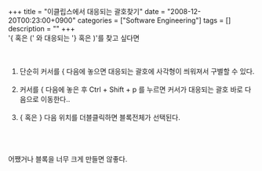 +++
title = "이클립스에서 대응되는 괄호찾기"
date = "2008-12-20T00:23:00+0900"
categories = ["Software Engineering"]
tags = []
description = ""
+++
<span class="copyright_entry" style="display:block;" title="이클립스에서 대응되는 괄호찾기@@**@@http://shed.egloos.com/1850125"></span>'{ 혹은 (' 와 대응되는 '} 혹은 )'를 찾고 싶다면
<br>
<br>
<ol>
 <br>
 <li>단순히 커서를 { 다음에 놓으면 대응되는 괄호에 사각형이 씌워져서 구별할 수 있다.</li>
 <br>
 <li>커서를 { 다음에 놓은 후 Ctrl + Shift + p 를 누르면 커서가 대응되는 괄호 바로 다음으로 이동한다..</li>
 <br>
 <li>{ 혹은 } 다음 위치를 더블클릭하면 블록전체가 선택된다.</li>
 <br>
</ol>
<br>
<br>어쨌거나 블록을 너무 크게 만들면 않좋다.
<br> 
<!--
       <rdf:RDF xmlns:rdf="http://www.w3.org/1999/02/22-rdf-syntax-ns#"
		    xmlns:dc="http://purl.org/dc/elements/1.1/"
		    xmlns:trackback="http://madskills.com/public/xml/rss/module/trackback/">
       <rdf:Description
	        rdf:about="http://shed.egloos.com/1850125"
	        dc:identifier="http://shed.egloos.com/1850125"
	        dc:title="이클립스에서 대응되는 괄호찾기"
	        trackback:ping="http://shed.egloos.com/tb/1850125"/>
       </rdf:RDF>
       -->

<ul></ul>